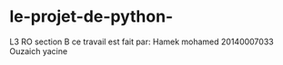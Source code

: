 # le-projet-de-python-

L3 RO section B 
ce travail est fait par:
Hamek mohamed  20140007033
Ouzaich yacine

